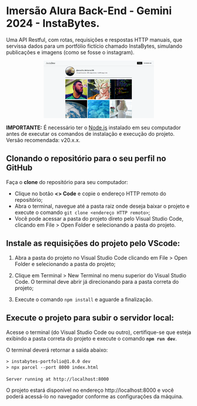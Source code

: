 # Imersão Alura Back-End - Gemini 2024 - InstaBytes.

Uma API Restful, com rotas, requisições e respostas HTTP manuais, que servissa dados para um portfólio fictício chamado InstaBytes, simulando publicações e imagens (como se fosse o instagram).

<div align="center">
  <img src="photos//screen.PNG" alt="Descrição da Imagem" width="300"/>
</div>

**IMPORTANTE:** É necessário ter o [Node.js](https://nodejs.org/) instalado em seu computador antes de executar os comandos de instalação e execução do projeto. Versão recomendada: v20.x.x.

## Clonando o repositório para o seu perfil no GitHub

Faça o **clone** do repositório para seu computador:
  - Clique no botão **<> Code** e copie o endereço HTTP remoto do repositório;
  - Abra o terminal, navegue até a pasta raiz onde deseja baixar o projeto e execute o comando `git clone <endereço HTTP remoto>`;
  - Você pode acessar a pasta do projeto direto pelo Visual Studio Code, clicando em File > Open Folder e selecionando a pasta do projeto.

## Instale as requisições do projeto pelo VScode:

1. Abra a pasta do projeto no Visual Studio Code clicando em File > Open Folder e selecionando a pasta do projeto;

2. Clique em Terminal > New Terminal no menu superior do Visual Studio Code. O terminal deve abrir já direcionando para a pasta correta do projeto;

3. Execute o comando `npm install` e aguarde a finalização.

## Execute o projeto para subir o servidor local:

Acesse o terminal (do Visual Studio Code ou outro), certifique-se que esteja exibindo a pasta correta do projeto e execute o comando **`npm run dev`**. 

O terminal deverá retornar a saída abaixo:

```
> instabytes-portfolio@1.0.0 dev   
> npx parcel --port 8000 index.html

Server running at http://localhost:8000
```
O projeto estará disponível no endereço http://localhost:8000 e você poderá acessá-lo no navegador conforme as configurações da máquina.
